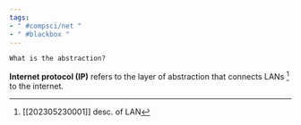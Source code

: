 ```yaml
---
tags:
- " #compsci/net "
- " #blackbox "
---
```


```ad-help
What is the abstraction?
```

**Internet protocol (IP)** refers to the layer of abstraction that connects LANs [^1] to the internet.  <!--SR:!2024-04-17,218,270-->

[^1]: [[202305230001]] desc. of LAN